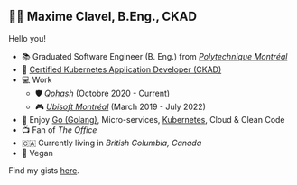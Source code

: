 ## 👨‍💻 Maxime Clavel, B.Eng., CKAD

Hello you!

- 📚 Graduated Software Engineer (B. Eng.) from *[Polytechnique Montréal](https://www.polymtl.ca/)*
- 📃 [Certified Kubernetes Application Developer (CKAD)](https://www.cncf.io/certification/ckad/)
- 💻 Work
  - 🛡️ *[Qohash](https://qohash.com/)* (Octobre 2020 - Current)
  - 🎮 *[Ubisoft Montréal](https://montreal.ubisoft.com/)* (March 2019 - July 2022)
- 🖤 Enjoy [Go (Golang)](https://go.dev/), Micro-services, [Kubernetes](https://kubernetes.io/), Cloud & Clean Code
- 📺 Fan of *The Office*
- 🇨🇦 Currently living in *British Columbia, Canada*
- 🌱 Vegan

Find my gists [here](https://gist.github.com/maxclav).
